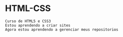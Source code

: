 # HTML-CSS
    Curso de HTML5 e CSS3
    Estou aprendendo a criar sites
    Agora estou aprendendo a gerenciar meus repositorios